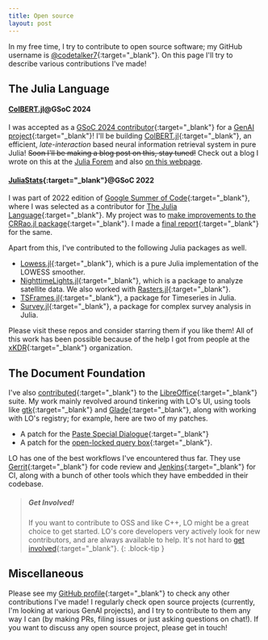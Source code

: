```yaml
---
title: Open source 
layout: post
---
```


In my free time, I try to contribute to open source software; my GitHub username is [@codetalker7](https://github.com/codetalker7){:target="\_blank"}. On this page I'll try to describe various contributions I've made!

## The Julia Language

#### [ColBERT.jl](https://github.com/codetalker7/ColBERT.jl)@GSoC 2024

I was accepted as a [GSoC 2024 contributor](https://julialang.org/blog/2024/05/gsoc-2024-fellows/){:target="\_blank"} for a [GenAI project](https://summerofcode.withgoogle.com/programs/2024/projects/GauGUFoo){:target="\_blank"}! I'll be building [ColBERT.jl](https://github.com/codetalker7/ColBERT.jl){:target="\_blank"}, an efficient, *late-interaction* based neural information retrieval system in pure Julia! ~~Soon I'll be making a blog post on this, stay tuned!~~ Check out a blog I wrote on this at the [Julia Forem](https://forem.julialang.org/codetalker7/colbertjl-efficient-late-interaction-retrieval-systems-in-julia-1d9k) and also [on this webpage](https://codetalker7.github.io/jekyll/2024-08-02-colbert.html).

#### [JuliaStats](https://julialang.org/jsoc/gsoc/juliastats/){:target="\_blank"}@GSoC 2022

I was part of 2022 edition of [Google Summer of Code](https://summerofcode.withgoogle.com/){:target="\_blank"}, where I was selected as a contributor for [The Julia Language](https://julialang.org/jsoc/){:target="\_blank"}. My project was to [make improvements to the CRRao.jl package](https://summerofcode.withgoogle.com/archive/2022/projects/wbPGeN3c){:target="\_blank"}. I made a [final report](https://github.com/xKDR/GSoC/blob/main/2022/CRRao.jl/siddhant_chaudhary_final.md){:target="\_blank"} for the same.

Apart from this, I've contributed to the following Julia packages as well.
- [Lowess.jl](https://github.com/xKDR/Lowess.jl){:target="\_blank"}, which is a pure Julia implementation of the LOWESS smoother.
- [NighttimeLights.jl](https://github.com/xKDR/NighttimeLights.jl){:target="\_blank"}, which is a package to analyze satellite data. We also worked with [Rasters.jl](https://rafaqz.github.io/Rasters.jl/dev/){:target="\_blank"}.
- [TSFrames.jl](https://github.com/xKDR/TSx.jl){:target="\_blank"}, a package for Timeseries in Julia.
- [Survey.jl](https://github.com/xKDR/Survey.jl){:target="\_blank"}, a package for complex survey analysis in Julia.

Please visit these repos and consider starring them if you like them! All of this work has been possible because of the help I got from people at the [xKDR](https://www.xkdr.org/){:target="\_blank"} organization.

## The Document Foundation

I've also [contributed](https://wiki.documentfoundation.org/index.php?title=Development/Developers&oldid=493481){:target="\_blank"} to the [LibreOffice](https://www.libreoffice.org/){:target="\_blank"} suite. My work mainly revolved around tinkering with LO's UI, using tools like [gtk](https://www.gtk.org/){:target="\_blank"} and [Glade](https://glade.gnome.org/){:target="\_blank"}, along with working with LO's registry; for example, here are two of my patches.
- A patch for the [Paste Special Dialogue](https://git.libreoffice.org/core/+/9d0ca8ee3f0c2a4e6c0bebec6ef1523cd04e849a%5E%21){:target="\_blank"}
- A patch for the [open-locked query box](https://git.libreoffice.org/core/+/ff9ff6018bea7c1a4524c8edca8ef554c74e4b3f%5E%21){:target="\_blank"}.

LO has one of the best workflows I've encountered thus far. They use [Gerrit](https://www.gerritcodereview.com/){:target="\_blank"} for code review and [Jenkins](https://www.jenkins.io/){:target="\_blank"} for CI, along with a bunch of other tools which they have embedded in their codebase.

> ##### Get Involved!
>
> If you want to contribute to OSS and like C++, LO might be a great choice to get started. LO's core developers very actively look for new contributors, and are always available to help. It's not hard to [get involved](https://www.libreoffice.org/community/get-involved/){:target="\_blank"}.
{: .block-tip }

## Miscellaneous

Please see my [GitHub profile](https://github.com/codetalker7){:target="\_blank"} to check any other contributions I've made! I regularly check open source projects (currently, I'm looking at various GenAI projects), and I try to contribute to them any way I can (by making PRs, filing issues or just asking questions on chat!). If you want to discuss any open source project, please get in touch!
